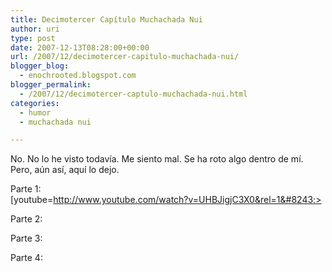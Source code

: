 ```yaml
---
title: Decimotercer Capítulo Muchachada Nui
author: uri
type: post
date: 2007-12-13T08:28:00+00:00
url: /2007/12/decimotercer-capitulo-muchachada-nui/
blogger_blog:
  - enochrooted.blogspot.com
blogger_permalink:
  - /2007/12/decimotercer-captulo-muchachada-nui.html
categories:
  - humor
  - muchachada nui

---
```

No. No lo he visto todavía. Me siento mal. Se ha roto algo dentro de mí. Pero, aún así, aquí lo dejo.

Parte 1:  
[youtube=http://www.youtube.com/watch?v=UHBJigjC3X0&rel=1&#8243;>

Parte 2:

Parte 3:

Parte 4: